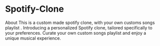 # Spotify-Clone
About This is a custom made spotify clone, with your own customs songs playlist . Introducing a personalized Spotify clone, tailored specifically to your preferences. Curate your own custom songs playlist and enjoy a unique musical experience.
